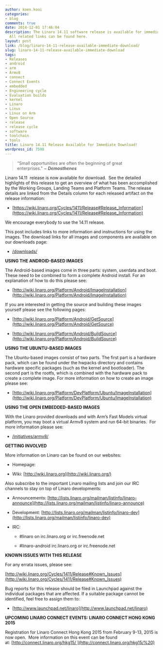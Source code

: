 ```yaml
---
author: koen.kooi
categories:
- blog
comments: true
date: 2014-12-01 17:46:04
description: The Linaro 14.11 software release is available for immediate download.
  All related links can be found here.
layout: post
link: /blog/linaro-14-11-release-available-immediate-download/
slug: linaro-14-11-release-available-immediate-download
tags:
- Releases
- android
- arm
- Armv8
- connect
- Connect Events
- embedded
- Engineering cycle
- Evaluation builds
- kernel
- Linaro
- Linux
- Linux on Arm
- Open Source
- release
- release cycle
- software
- toolchain
- tools
title: Linaro 14.11 Release Available for Immediate Download!
wordpress_id: 7598
---
```


> “Small opportunities are often the beginning of great enterprises." _~ **Demosthenes**_

Linaro 14.11  release is now available for download.  See the detailed highlights of this release to get an overview of what has been accomplished by the Working Groups, Landing Teams and Platform Teams. The release details are linked from the Details column for each released artifact on the release information:

  * [https://wiki.linaro.org/Cycles/1411/Release#Release_Information](https://wiki.linaro.org/Cycles/1411/Release#Release_Information)

We encourage everybody to use the 14.11 release.

This post includes links to more information and instructions for using the images. The download links for all images and components are available on our downloads page:


  * [/downloads/](/latest/downloads/)


**USING THE ANDROID-BASED IMAGES**

The Android-based images come in three parts: system, userdata and boot. These need to be combined to form a complete Android install. For an explanation of how to do this please see:

  * [http://wiki.linaro.org/Platform/Android/ImageInstallation](http://wiki.linaro.org/Platform/Android/ImageInstallation)


If you are interested in getting the source and building these images yourself please see the following pages:


  * [http://wiki.linaro.org/Platform/Android/GetSource](http://wiki.linaro.org/Platform/Android/GetSource)


  * [http://wiki.linaro.org/Platform/Android/BuildSource](http://wiki.linaro.org/Platform/Android/BuildSource)


**USING THE UBUNTU-BASED IMAGES**

The Ubuntu-based images consist of two parts. The first part is a hardware pack, which can be found under the hwpacks directory and contains hardware specific packages (such as the kernel and bootloader). The second part is the rootfs, which is combined with the hardware pack to create a complete image. For more information on how to create an image please see:

  * [http://wiki.linaro.org/Platform/DevPlatform/Ubuntu/ImageInstallation](http://wiki.linaro.org/Platform/DevPlatform/Ubuntu/ImageInstallation)


**USING THE OPEN EMBEDDED-BASED IMAGES**

With the Linaro provided downloads and with Arm’s Fast Models virtual platform, you may boot a virtual Armv8 system and run 64-bit binaries.  For more information please see:

  * [/initiatives/armv8/](/initiatives/armv8/)


**GETTING INVOLVED**

More information on Linaro can be found on our websites:

  * Homepage: [](/)


  * Wiki: [http://wiki.linaro.org](http://wiki.linaro.org/)


Also subscribe to the important Linaro mailing lists and join our IRC channels to stay on top of Linaro developments:


  * Announcements: [http://lists.linaro.org/mailman/listinfo/linaro-announce](http://lists.linaro.org/mailman/listinfo/linaro-announce)


  * Development: [http://lists.linaro.org/mailman/listinfo/linaro-dev](http://lists.linaro.org/mailman/listinfo/linaro-dev)


  * IRC:


    * #linaro on irc.linaro.org or irc.freenode.net


    * #linaro-android irc.linaro.org or irc.freenode.net


**KNOWN ISSUES WITH THIS RELEASE**

For any errata issues, please see:

[http://wiki.linaro.org/Cycles/1411/Release#Known_Issues](http://wiki.linaro.org/Cycles/1411/Release#Known_Issues)

Bug reports for this release should be filed in Launchpad against the individual packages that are affected. If a suitable package cannot be identified, feel free to assign them to:

  * [http://www.launchpad.net/linaro](http://www.launchpad.net/linaro)


**UPCOMING LINARO CONNECT EVENTS: LINARO CONNECT HONG KONG 2015**

Registration for Linaro Connect Hong Kong 2015 from February 9-13, 2015 is now open.  More information on this event can be found at: [http://connect.linaro.org/hkg15/ ](http://connect.linaro.org/hkg15/%20)